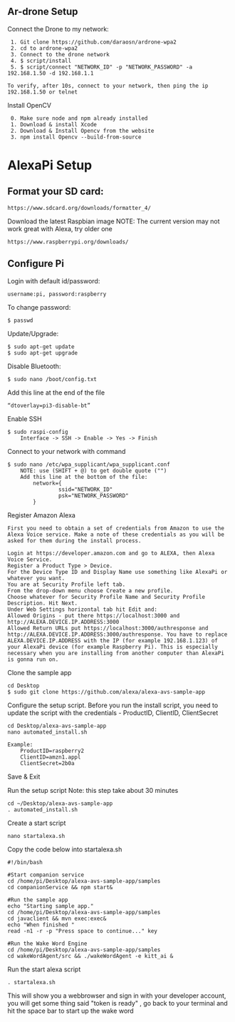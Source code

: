 ## Ar-drone Setup
Connect the Drone to my network:
``` 
 1. Git clone https://github.com/daraosn/ardrone-wpa2
 2. cd to ardrone-wpa2
 3. Connect to the drone network	
 4. $ script/install
 5. $ script/connect "NETWORK_ID" -p "NETWORK_PASSWORD" -a 192.168.1.50 -d 192.168.1.1

To verify, after 10s, connect to your network, then ping the ip 192.168.1.50 or telnet 
```

Install OpenCV
```
 0. Make sure node and npm already installed
 1. Download & install Xcode 
 2. Download & Install Opencv from the website
 3. npm install Opencv --build-from-source
```

# AlexaPi Setup 

## Format your SD card: 

```
https://www.sdcard.org/downloads/formatter_4/
```

Download the latest Raspbian image
NOTE: The current version may not work great with Alexa, try older one
```
https://www.raspberrypi.org/downloads/
```

## Configure Pi
Login with default id/password:

```
username:pi, password:raspberry
```
To change password:

```
$ passwd
```

Update/Upgrade:
```
$ sudo apt-get update
$ sudo apt-get upgrade
```

Disable Bluetooth:
```
$ sudo nano /boot/config.txt
```
Add this line at the end of the file
```
“dtoverlay=pi3-disable-bt” 
```

Enable SSH
```
$ sudo raspi-config
	Interface -> SSH -> Enable -> Yes -> Finish
```

Connect to your network with command
```
$ sudo nano /etc/wpa_supplicant/wpa_supplicant.conf
	NOTE: use (SHIFT + @) to get double quote ("") 
	Add this line at the bottom of the file:
		network={
				ssid="NETWORK_ID"
				psk="NETWORK_PASSWORD"
		}
```

Register Amazon Alexa 
```
First you need to obtain a set of credentials from Amazon to use the Alexa Voice service. Make a note of these credentials as you will be asked for them during the install process.

Login at https://developer.amazon.com and go to ALEXA, then Alexa Voice Service.
Register a Product Type > Device.
For the Device Type ID and Display Name use something like AlexaPi or whatever you want.
You are at Security Profile left tab.
From the drop-down menu choose Create a new profile.
Choose whatever for Security Profile Name and Security Profile Description. Hit Next.
Under Web Settings horizontal tab hit Edit and:
Allowed Origins - put there https://localhost:3000 and http://ALEXA.DEVICE.IP.ADDRESS:3000
Allowed Return URLs put https://localhost:3000/authresponse and http://ALEXA.DEVICE.IP.ADDRESS:3000/authresponse. You have to replace ALEXA.DEVICE.IP.ADDRESS with the IP (for example 192.168.1.123) of your AlexaPi device (for example Raspberry Pi). This is especially necessary when you are installing from another computer than AlexaPi is gonna run on.
```

Clone the sample app
```
cd Desktop
$ sudo git clone https://github.com/alexa/alexa-avs-sample-app
```

Configure the setup script.
Before you run the install script, you need to update the script with the credentials - ProductID, ClientID, ClientSecret
```
cd Desktop/alexa-avs-sample-app
nano automated_install.sh

Example: 
	ProductID=raspberry2
	ClientID=amzn1.appl
	ClientSecret=2b0a
```
Save & Exit

Run the setup script
Note: this step take about 30 minutes
```
cd ~/Desktop/alexa-avs-sample-app
. automated_install.sh
```

Create a start script
```
nano startalexa.sh
```

Copy the code below into startalexa.sh
```
#!/bin/bash

#Start companion service
cd /home/pi/Desktop/alexa-avs-sample-app/samples
cd companionService && npm start&

#Run the sample app
echo "Starting sample app."
cd /home/pi/Desktop/alexa-avs-sample-app/samples
cd javaclient && mvn exec:exec&
echo "When finished "
read -n1 -r -p "Press space to continue..." key

#Run the Wake Word Engine
cd /home/pi/Desktop/alexa-avs-sample-app/samples
cd wakeWordAgent/src && ./wakeWordAgent -e kitt_ai &

```

Run the start alexa script 

```
. startalexa.sh
```
This will show you a webbrowser and sign in with your developer account, you will get some thing said "token is ready"
, go back to your terminal and hit the space bar to start up the wake word






